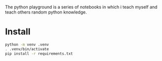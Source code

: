 The python playground is a series of notebooks in which i teach myself and teach others random python knowledge.

# Install

```bash
python -m venv .venv
. .venv/bin/activate
pip install -r requirements.txt
```



